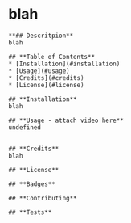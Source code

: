 # **blah**

    **## Descritpion**
    blah

    ## **Table of Contents**
    * [Installation](#installation)
    * [Usage](#usage)
    * [Credits](#credits)
    * [License](#license)    
    
    ## **Installation**
    blah

    ## **Usage - attach video here**
    undefined
  

    ## **Credits**
    blah

    ## **License**

    ## **Badges**

    ## **Contributing**

    ## **Tests**
  